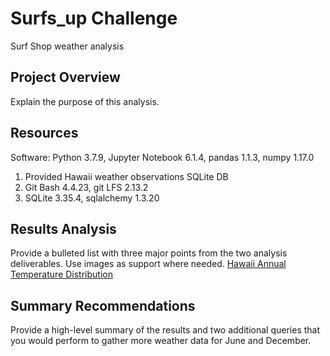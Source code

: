 # Surfs_up Challenge
Surf Shop weather analysis
## Project Overview
 Explain the purpose of this analysis.

## Resources
Software: Python 3.7.9, Jupyter Notebook 6.1.4, pandas 1.1.3, numpy 1.17.0
   1. Provided Hawaii weather observations SQLite DB
   2. Git Bash 4.4.23, git LFS 2.13.2
   3. SQLite 3.35.4, sqlalchemy 1.3.20

## Results Analysis
 Provide a bulleted list with three major points from the two analysis deliverables. Use images as support where needed.
[Hawaii Annual Temperature Distribution](https://github.com/goldbala55/surfs_up/blob/main/Annual_Hawaii_Temperature_Distribution.png)

## Summary Recommendations
Provide a high-level summary of the results and two additional queries that you would perform to gather more weather data for June and December.